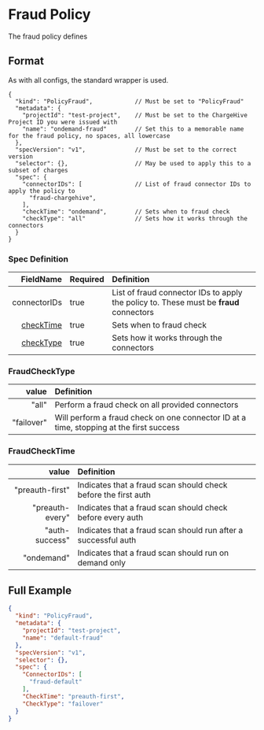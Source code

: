 # Fraud Policy
The fraud policy defines

## Format
As with all configs, the standard wrapper is used.

```json5
{
  "kind": "PolicyFraud",            // Must be set to "PolicyFraud"
  "metadata": {
    "projectId": "test-project",    // Must be set to the ChargeHive Project ID you were issued with
    "name": "ondemand-fraud"        // Set this to a memorable name for the fraud policy, no spaces, all lowercase
  },
  "specVersion": "v1",              // Must be set to the correct version
  "selector": {},                   // May be used to apply this to a subset of charges
  "spec": {
    "connectorIDs": [               // List of fraud connector IDs to apply the policy to
      "fraud-chargehive",
    ],
    "checkTime": "ondemand",        // Sets when to fraud check
    "checkType": "all"              // Sets how it works through the connectors
  }
}
```

### Spec Definition
FieldName | Required | Definition 
---:|---|:---
connectorIDs|true|List of fraud connector IDs to apply the policy to. These must be **fraud** connectors
[checkTime](#fraudchecktime)|true| Sets when to fraud check
[checkType](#fraudchecktype)|true| Sets how it works through the connectors

### FraudCheckType
value | Definition 
---:|:---
"all"|Perform a fraud check on all provided connectors
"failover"|Will perform a fraud check on one connector ID at a time, stopping at the first success

### FraudCheckTime
value | Definition 
---:|:---
"preauth-first" | Indicates that a fraud scan should check before the first auth
"preauth-every" | Indicates that a fraud scan should check before every auth
"auth-success" | Indicates that a fraud scan should run after a successful auth
"ondemand" | Indicates that a fraud scan should run on demand only

## Full Example

```json
{
  "kind": "PolicyFraud",
  "metadata": {
    "projectId": "test-project",
    "name": "default-fraud"
  },
  "specVersion": "v1",
  "selector": {},
  "spec": {
    "ConnectorIDs": [
      "fraud-default"
    ],
    "CheckTime": "preauth-first",
    "CheckType": "failover"
  }
}
```
